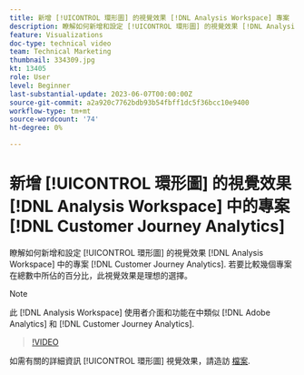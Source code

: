 ```yaml
---
title: 新增 [!UICONTROL 環形圖] 的視覺效果 [!DNL Analysis Workspace] 專案
description: 瞭解如何新增和設定 [!UICONTROL 環形圖] 的視覺效果 [!DNL Analysis Workspace] 中的專案 [!DNL Customer Journey Analytics].
feature: Visualizations
doc-type: technical video
team: Technical Marketing
thumbnail: 334309.jpg
kt: 13405
role: User
level: Beginner
last-substantial-update: 2023-06-07T00:00:00Z
source-git-commit: a2a920c7762bdb93b54fbff1dc5f36bcc10e9400
workflow-type: tm+mt
source-wordcount: '74'
ht-degree: 0%

---
```


# 新增 [!UICONTROL 環形圖] 的視覺效果 [!DNL Analysis Workspace] 中的專案 [!DNL Customer Journey Analytics]

瞭解如何新增和設定 [!UICONTROL 環形圖] 的視覺效果 [!DNL Analysis Workspace] 中的專案 [!DNL Customer Journey Analytics]. 若要比較幾個專案在總數中所佔的百分比，此視覺效果是理想的選擇。

>[!NOTE]
>
>此 [!DNL Analysis Workspace] 使用者介面和功能在中類似 [!DNL Adobe Analytics] 和 [!DNL Customer Journey Analytics].

>[!VIDEO](https://video.tv.adobe.com/v/334309/?quality=12&learn=on)

如需有關的詳細資訊 [!UICONTROL 環形圖] 視覺效果，請造訪 [檔案](https://experienceleague.adobe.com/docs/analytics-platform/using/cja-workspace/visualizations/donut.html).
